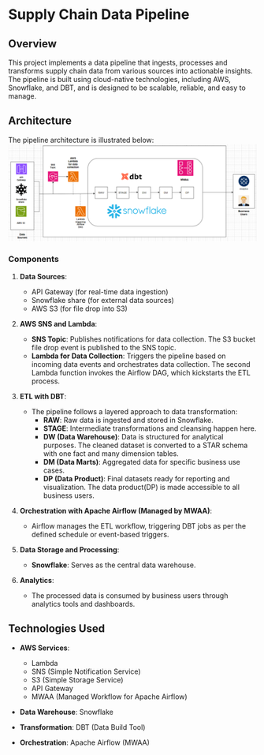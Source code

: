 # Supply Chain Data Pipeline
## Overview
This project implements a data pipeline that ingests, processes and transforms supply chain data from various sources into actionable insights. The pipeline is built using cloud-native technologies, including AWS, Snowflake, and DBT, and is designed to be scalable, reliable, and easy to manage.
## Architecture
The pipeline architecture is illustrated below:
![Data Pipeline Architecture](data_pipeline_diagram.png)
### Components
1. **Data Sources**: 
    - API Gateway (for real-time data ingestion)
    - Snowflake share (for external data sources)
    - AWS S3 (for file drop into S3)
  
2. **AWS SNS and Lambda**:
    - **SNS Topic**: Publishes notifications for data collection. The S3 bucket file drop event is published to the SNS topic.
    - **Lambda for Data Collection**: Triggers the pipeline based on incoming data events and orchestrates data collection. The second Lambda function invokes the Airflow DAG, which kickstarts the ETL process.
3. **ETL with DBT**:
    - The pipeline follows a layered approach to data transformation:
        - **RAW**: Raw data is ingested and stored in Snowflake.
        - **STAGE**: Intermediate transformations and cleansing happen here.
        - **DW (Data Warehouse)**: Data is structured for analytical purposes. The cleaned dataset is converted to a STAR schema with one fact and many dimension tables.
        - **DM (Data Marts)**: Aggregated data for specific business use cases.
        - **DP (Data Product)**: Final datasets ready for reporting and visualization. The data product(DP) is made accessible to all business users.
4. **Orchestration with Apache Airflow (Managed by MWAA)**:
    - Airflow manages the ETL workflow, triggering DBT jobs as per the defined schedule or event-based triggers.

5. **Data Storage and Processing**:
    - **Snowflake**: Serves as the central data warehouse.

6. **Analytics**:
    - The processed data is consumed by business users through analytics tools and dashboards.

## Technologies Used

- **AWS Services**:
  - Lambda
  - SNS (Simple Notification Service)
  - S3 (Simple Storage Service)
  - API Gateway
  - MWAA (Managed Workflow for Apache Airflow)

- **Data Warehouse**: Snowflake

- **Transformation**: DBT (Data Build Tool)

- **Orchestration**: Apache Airflow (MWAA)
